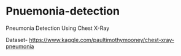 # Pnuemonia-detection
Pneumonia Detection Using Chest X-Ray

Dataset- https://www.kaggle.com/paultimothymooney/chest-xray-pneumonia

